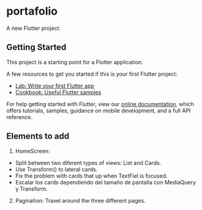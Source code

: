 # portafolio

A new Flutter project.

## Getting Started

This project is a starting point for a Flutter application.

A few resources to get you started if this is your first Flutter project:

- [Lab: Write your first Flutter app](https://flutter.dev/docs/get-started/codelab)
- [Cookbook: Useful Flutter samples](https://flutter.dev/docs/cookbook)

For help getting started with Flutter, view our 
[online documentation](https://flutter.dev/docs), which offers tutorials, 
samples, guidance on mobile development, and a full API reference.

## Elements to add

1. HomeScreen:
  - Split between two diferent types of views: List and Cards.
  - Use Transform() to lateral cards.
  - Fix the problem with cards that up when TextFiel is focused.
  - Escalar los cards dependiendo del tamaño de pantalla con MediaQuery y Transform.
2. Pagination: Travel around the three different pages.
